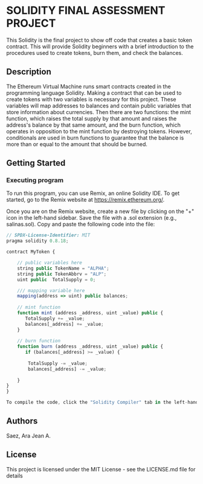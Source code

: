# SOLIDITY FINAL ASSESSMENT PROJECT

This Solidity is the final project to show off code that creates a basic token contract. This will provide Solidity beginners with a brief introduction to the procedures used to create tokens, burn them, and check the balances. 

## Description

The Ethereum Virtual Machine runs smart contracts created in the programming language Solidity. Making a contract that can be used to create tokens with two variables is necessary for this project. These variables will map addresses to balances and contain public variables that store information about currencies. Then there are two functions: the mint function, which raises the total supply by that amount and raises the address's balance by that same amount, and the burn function, which operates in opposition to the mint function by destroying tokens. However, conditionals are used in burn functions to guarantee that the balance is more than or equal to the amount that should be burned.

## Getting Started

### Executing program

To run this program, you can use Remix, an online Solidity IDE. To get started, go to the Remix website at https://remix.ethereum.org/.

Once you are on the Remix website, create a new file by clicking on the "+" icon in the left-hand sidebar. Save the file with a .sol extension (e.g., salinas.sol). Copy and paste the following code into the file:

```javascript
// SPDX-License-Identifier: MIT
pragma solidity 0.8.18;

contract MyToken {

    // public variables here
    string public TokenName = "ALPHA";
    string public TokenAbbrv = "ALP";
    uint public  TotalSupply = 0;

    /// mapping variable here
    mapping(address => uint) public balances;
    
    // mint function
    function mint (address _address, uint _value) public {
       TotalSupply += _value;
       balances[_address] += _value;
    }
    
    // burn function
    function burn (address _address, uint _value) public {
       if (balances[_address] >= _value) {
           
        TotalSupply -= _value;
        balances[_address] -= _value;
       
    }
}
}

To compile the code, click the "Solidity Compiler" tab in the left-hand sidebar. Next, click the "Ara Jean.sol" button, then click compile code and wait for the green check to appear in the "Solidity Compiler" logo. After that, using the "Deploy & Run Transactions" tab in the left-hand sidebar, you can deploy the contract after the code has been compiled. From the drop-down menu, choose the "Ara Jean.sol" contract, and then press the "Deploy" button. When the contract is ready for use, you can interact with it by expanding the Deployed Contracts area below the address. Simply clicking the arrow button on the left side of your deployed contract will expand it. You can now interact with the contract you generated. To set up the changes, simply enter the necessary information, such as the address (just copy the account address), the token's value, and the number of tokens you wish to mint, burn, and then transact. Just select "balances" to check it.

```

## Authors

Saez, Ara Jean A.

## License

This project is licensed under the MIT License - see the LICENSE.md file for details
